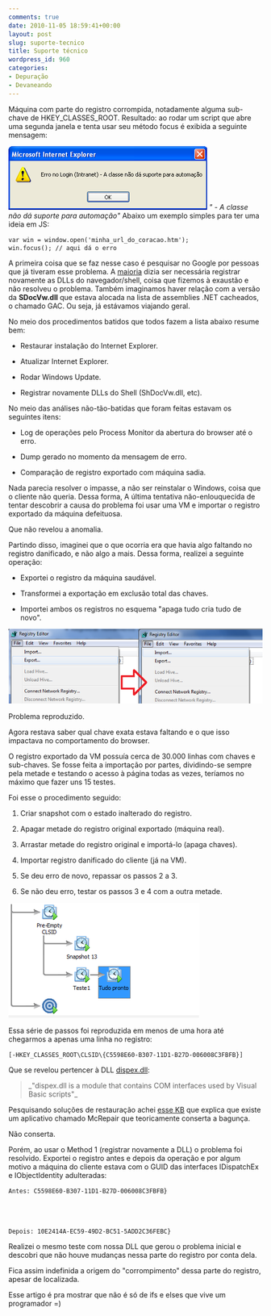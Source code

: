 ```yaml
---
comments: true
date: 2010-11-05 18:59:41+00:00
layout: post
slug: suporte-tecnico
title: Suporte técnico
wordpress_id: 960
categories:
- Depuração
- Devaneando
---
```


Máquina com parte do registro corrompida, notadamente alguma sub-chave de HKEY_CLASSES_ROOT. Resultado: ao rodar um script que abre uma segunda janela e tenta usar seu método focus é exibida a seguinte mensagem:

![Erro de automação?](/images/automation-error-msg.png)
_"<Mensagem do cliente> - A classe não dá suporte para automação"_
Abaixo um exemplo simples para ter uma ideia em JS:

    
    var win = window.open('minha_url_do_coracao.htm');
    win.focus(); // aqui dá o erro


A primeira coisa que se faz nesse caso é pesquisar no Google por pessoas que já tiveram esse problema. A [maioria](http://www.google.com/search?q=class+does+not+support+automation) dizia ser necessária registrar novamente as DLLs do navegador/shell, coisa que fizemos à exaustão e não resolveu o problema. Também imaginamos haver relação com a versão da **SDocVw.dll** que estava alocada na lista de assemblies .NET cacheados, o chamado GAC. Ou seja, já estávamos viajando geral.



No meio dos procedimentos batidos que todos fazem a lista abaixo resume bem:



	
  * Restaurar instalação do Internet Explorer.

	
  * Atualizar Internet Explorer.

	
  * Rodar Windows Update.

	
  * Registrar novamente DLLs do Shell (ShDocVw.dll, etc).


No meio das análises não-tão-batidas que foram feitas estavam os seguintes itens:

	
  * Log de operações pelo Process Monitor da abertura do browser até o erro.

	
  * Dump gerado no momento da mensagem de erro.

	
  * Comparação de registro exportado com máquina sadia.


Nada parecia resolver o impasse, a não ser reinstalar o Windows, coisa que o cliente não queria. Dessa forma, A última tentativa não-enlouquecida de tentar descobrir a causa do problema foi usar uma VM e importar o registro exportado da máquina defeituosa.

Que não revelou a anomalia.

Partindo disso, imaginei que o que ocorria era que havia algo faltando no registro danificado, e não algo a mais. Dessa forma, realizei a seguinte operação:

	
  * Exportei o registro da máquina saudável.

	
  * Transformei a exportação em exclusão total das chaves.

	
  * Importei ambos os registros no esquema "apaga tudo cria tudo de novo".


![Exportando e importando registro](/images/regedit-import-export.png)

Problema reproduzido.

Agora restava saber qual chave exata estava faltando e o que isso impactava no comportamento do browser.

O registro exportado da VM possuía cerca de 30.000 linhas com chaves e sub-chaves. Se fosse feita a importação por partes, dividindo-se sempre pela metade e testando o acesso à página todas as vezes, teríamos no máximo que fazer uns 15 testes.

Foi esse o procedimento seguido:



	
  1. Criar snapshot com o estado inalterado do registro.

	
  2. Apagar metade do registro original exportado (máquina real).

	
  3. Arrastar metade do registro original e importá-lo (apaga chaves).

	
  4. Importar registro danificado do cliente (já na VM).

	
  5. Se deu erro de novo, repassar os passos 2 a 3.

	
  6. Se não deu erro, testar os passos 3 e 4 com a outra metade.


![Snapshots da VMWare](/images/snapshots-regedit-vmware.png)

Essa série de passos foi reproduzida em menos de uma hora até chegarmos a apenas uma linha no registro:

    
    [-HKEY_CLASSES_ROOT\CLSID\{C5598E60-B307-11D1-B27D-006008C3FBFB}]


Que se revelou pertencer à DLL [dispex.dll](http://www.google.com.br/search?q=dispex.dll):


<blockquote>_"dispex.dll is a module that contains COM interfaces used by Visual Basic scripts"_</blockquote>


Pesquisando soluções de restauração achei [esse KB](http://support.microsoft.com/kb/836929) que explica que existe um aplicativo chamado McRepair que teoricamente conserta a bagunça.

Não conserta.

Porém, ao usar o Method 1 (registrar novamente a DLL) o problema foi resolvido. Exportei o registro antes e depois da operação e por algum motivo a máquina do cliente estava com o GUID das interfaces IDispatchEx e IObjectIdentity adulteradas:

    
    Antes: C5598E60-B307-11D1-B27D-006008C3FBFB}



    
    Depois: 10E2414A-EC59-49D2-BC51-5ADD2C36FEBC}


Realizei o mesmo teste com nossa DLL que gerou o problema inicial e descobri que não houve mudanças nessa parte do registro por conta dela.

Fica assim indefinida a origem do "corrompimento" dessa parte do registro, apesar de localizada.

Esse artigo é pra mostrar que não é só de ifs e elses que vive um programador =)
